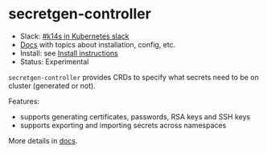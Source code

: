 # secretgen-controller

- Slack: [#k14s in Kubernetes slack](https://slack.kubernetes.io)
- [Docs](docs/README.md) with topics about installation, config, etc.
- Install: see [Install instructions](docs/install.md)
- Status: Experimental

`secretgen-controller` provides CRDs to specify what secrets need to be on cluster (generated or not).

Features:

- supports generating certificates, passwords, RSA keys and SSH keys
- supports exporting and importing secrets across namespaces

More details in [docs](docs/README.md).
